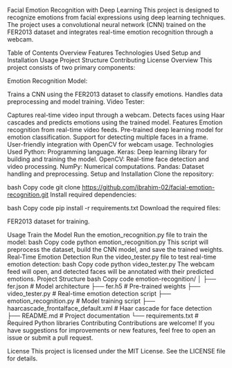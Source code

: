 Facial Emotion Recognition with Deep Learning
This project is designed to recognize emotions from facial expressions using deep learning techniques. The project uses a convolutional neural network (CNN) trained on the FER2013 dataset and integrates real-time emotion recognition through a webcam.

Table of Contents
Overview
Features
Technologies Used
Setup and Installation
Usage
Project Structure
Contributing
License
Overview
This project consists of two primary components:

Emotion Recognition Model:

Trains a CNN using the FER2013 dataset to classify emotions.
Handles data preprocessing and model training.
Video Tester:

Captures real-time video input through a webcam.
Detects faces using Haar cascades and predicts emotions using the trained model.
Features
Emotion recognition from real-time video feeds.
Pre-trained deep learning model for emotion classification.
Support for detecting multiple faces in a frame.
User-friendly integration with OpenCV for webcam usage.
Technologies Used
Python: Programming language.
Keras: Deep learning library for building and training the model.
OpenCV: Real-time face detection and video processing.
NumPy: Numerical computations.
Pandas: Dataset handling and preprocessing.
Setup and Installation
Clone the repository:

bash
Copy code
git clone https://github.com/ibrahim-02/facial-emotion-recognition.git
Install required dependencies:

bash
Copy code
pip install -r requirements.txt
Download the required files:

FER2013 dataset for training.


Usage
Train the Model
Run the emotion_recognition.py file to train the model:
bash
Copy code
python emotion_recognition.py
This script will preprocess the dataset, build the CNN model, and save the trained weights.
Real-Time Emotion Detection
Run the video_tester.py file to test real-time emotion detection:
bash
Copy code
python video_tester.py
The webcam feed will open, and detected faces will be annotated with their predicted emotions.
Project Structure
bash
Copy code
emotion-recognition/
│
├── fer.json                     # Model architecture
├── fer.h5                       # Pre-trained weights
├── video_tester.py              # Real-time emotion detection script
├── emotion_recognition.py       # Model training script
├── haarcascade_frontalface_default.xml # Haar cascade for face detection
├── README.md                    # Project documentation
└── requirements.txt             # Required Python libraries
Contributing
Contributions are welcome! If you have suggestions for improvements or new features, feel free to open an issue or submit a pull request.

License
This project is licensed under the MIT License. See the LICENSE file for details.

